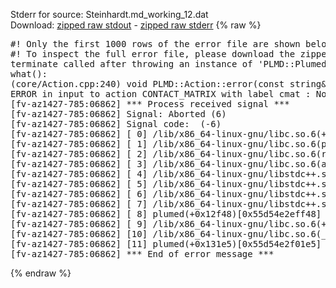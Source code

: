 Stderr for source:  Steinhardt.md_working_12.dat   
Download: [zipped raw stdout](Steinhardt.md_working_12.dat.plumed.stdout.txt.zip) - [zipped raw stderr](Steinhardt.md_working_12.dat.plumed.stderr.txt.zip) 
{% raw %}
<pre>
#! Only the first 1000 rows of the error file are shown below
#! To inspect the full error file, please download the zipped raw stderr file above
terminate called after throwing an instance of 'PLMD::Plumed::ExceptionError'
what():
(core/Action.cpp:240) void PLMD::Action::error(const string&) const
ERROR in input to action CONTACT_MATRIX with label cmat : No atoms have been read in
[fv-az1427-785:06862] *** Process received signal ***
[fv-az1427-785:06862] Signal: Aborted (6)
[fv-az1427-785:06862] Signal code:  (-6)
[fv-az1427-785:06862] [ 0] /lib/x86_64-linux-gnu/libc.so.6(+0x42520)[0x7f737ea42520]
[fv-az1427-785:06862] [ 1] /lib/x86_64-linux-gnu/libc.so.6(pthread_kill+0x12c)[0x7f737ea969fc]
[fv-az1427-785:06862] [ 2] /lib/x86_64-linux-gnu/libc.so.6(raise+0x16)[0x7f737ea42476]
[fv-az1427-785:06862] [ 3] /lib/x86_64-linux-gnu/libc.so.6(abort+0xd3)[0x7f737ea287f3]
[fv-az1427-785:06862] [ 4] /lib/x86_64-linux-gnu/libstdc++.so.6(+0xa2b9e)[0x7f737eea2b9e]
[fv-az1427-785:06862] [ 5] /lib/x86_64-linux-gnu/libstdc++.so.6(+0xae20c)[0x7f737eeae20c]
[fv-az1427-785:06862] [ 6] /lib/x86_64-linux-gnu/libstdc++.so.6(+0xae277)[0x7f737eeae277]
[fv-az1427-785:06862] [ 7] /lib/x86_64-linux-gnu/libstdc++.so.6(__cxa_rethrow+0x4b)[0x7f737eeae52b]
[fv-az1427-785:06862] [ 8] plumed(+0x12f48)[0x55d54e2eff48]
[fv-az1427-785:06862] [ 9] /lib/x86_64-linux-gnu/libc.so.6(+0x29d90)[0x7f737ea29d90]
[fv-az1427-785:06862] [10] /lib/x86_64-linux-gnu/libc.so.6(__libc_start_main+0x80)[0x7f737ea29e40]
[fv-az1427-785:06862] [11] plumed(+0x131e5)[0x55d54e2f01e5]
[fv-az1427-785:06862] *** End of error message ***
</pre>
{% endraw %}
